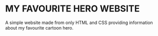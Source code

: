 # MY FAVOURITE HERO WEBSITE
A simple website made from only HTML and CSS providing information about my favourite cartoon hero.
